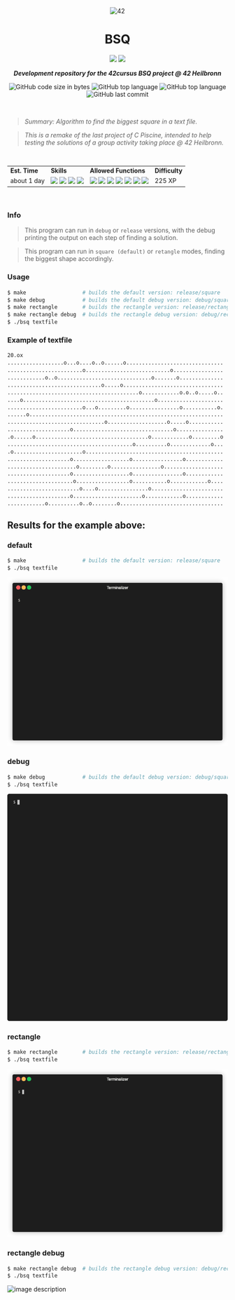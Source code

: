 <p align="center">
	<img width="130px;" src="https://game.42sp.org.br/static/assets/images/42_logo_black.svg" align="center" alt="42" />
	<h1 align="center">BSQ</h1>
</p>
<p align="center">
	<img src="https://img.shields.io/badge/Linux-FCC624?style=for-the-badge&logo=linux&logoColor=black">
	<img src="https://img.shields.io/badge/mac%20os-000000?style=for-the-badge&logo=apple&logoColor=white">
</p>

<p align="center">
	<b><i>Development repository for the 42cursus BSQ project @ 42 Heilbronn</i></b><br>
</p>

<p align="center">
	<img alt="GitHub code size in bytes" src="https://img.shields.io/github/languages/code-size/iwillenshofer/bsq?color=blueviolet" />
	<img alt="GitHub top language" src="https://img.shields.io/github/languages/top/iwillenshofer/bsq?color=blue" />
	<img alt="GitHub top language" src="https://img.shields.io/github/commit-activity/t/iwillenshofer/bsq?color=brightgreen" />
	<img alt="GitHub last commit" src="https://img.shields.io/github/last-commit/iwillenshofer/bsq?color=brightgreen" />
</p>
<br>

> _Summary: Algorithm to find the biggest square in a text file._

> _This is a remake of the last project of C Piscine, intended to help testing the solutions of a group activity taking place @ 42 Heilbronn._

<br>

<p align="center">
	<table>
		<tr>
			<td><b>Est. Time</b></td>
			<td><b>Skills</b></td>
			<td><b>Allowed Functions</b></td>
			<td><b>Difficulty</b></td>
		</tr>
		<tr>
			<td valign="top">about 1 day</td>
			<td valign="top">
			<img src="https://img.shields.io/badge/Unix-555">
			<img src="https://img.shields.io/badge/Group & interpersonal-555">
			<img src="https://img.shields.io/badge/Rigor-555">
			<img src="https://img.shields.io/badge/Algorithms & AI-555">
			</td>
			<td valign="top">
			<img src="https://img.shields.io/badge/exit()-lightgrey">
			<img src="https://img.shields.io/badge/open()-lightgrey">
			<img src="https://img.shields.io/badge/close()-lightgrey">
			<img src="https://img.shields.io/badge/write()-lightgrey">
			<img src="https://img.shields.io/badge/read()-lightgrey">
			<img src="https://img.shields.io/badge/malloc()-lightgrey">
			<img src="https://img.shields.io/badge/free()-lightgrey">
			</td>
			<td valign="top"> 225 XP</td>
		</tr>
	</table>
</p>

<br>

### Info
> This program can run in `debug` or `release` versions, with the debug printing the output on each step of finding a solution.

> This program can run in `square (default)` or `retangle` modes, finding the biggest shape accordingly.

### Usage
```bash
$ make					# builds the default version: release/square
$ make debug			# builds the default debug version: debug/square
$ make rectangle		# builds the rectangle version: release/rectangle
$ make rectangle debug	# builds the rectangle debug version: debug/rectangle
$ ./bsq textfile
```

### Example of textfile
```bash
20.ox
..................o...o....o..o......o...............................
........................o...........................o................
............o..o..............................o.......o..............
..............................o.....o................................
..........................................o............o.o..o.....o..
....o..........................................o.....................
........................o...o.........o................o...........o.
......o..............................................................
...............................o...................o.....o...........
....................o................................o...............
.o......o....................................o............o.........o
........................................o..........o.............o...
.o......................o............................................
....................o..................o................o............
......................o.........o................o...................
....................o..................o................o............
.....................o.................o...........o............o....
.......................o....o................o.......................
....................o......................o............o............
............o..........o..o........o.................................
```

## Results for the example above:

### default

```bash
$ make					# builds the default version: release/square
$ ./bsq textfile
```

![image description](.resources/a1.gif)

### debug

```bash
$ make debug			# builds the default debug version: debug/square
$ ./bsq textfile
```

![image description](.resources/a2.gif)

### rectangle

```bash
$ make rectangle		# builds the rectangle version: release/rectangle
$ ./bsq textfile
```

![image description](.resources/a3.gif)

### rectangle debug

```bash
$ make rectangle debug	# builds the rectangle debug version: debug/rectangle
$ ./bsq textfile
```

![image description](.resources/a4.gif)
